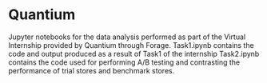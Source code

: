 # Quantium
Jupyter notebooks for the data analysis performed as part of the Virtual Internship provided by Quantium through Forage.
Task1.ipynb contains the code and output produced as a result of Task1 of the internship
Task2.ipynb contains the code used for performing A/B testing and contrasting the performance of trial stores and benchmark stores.
